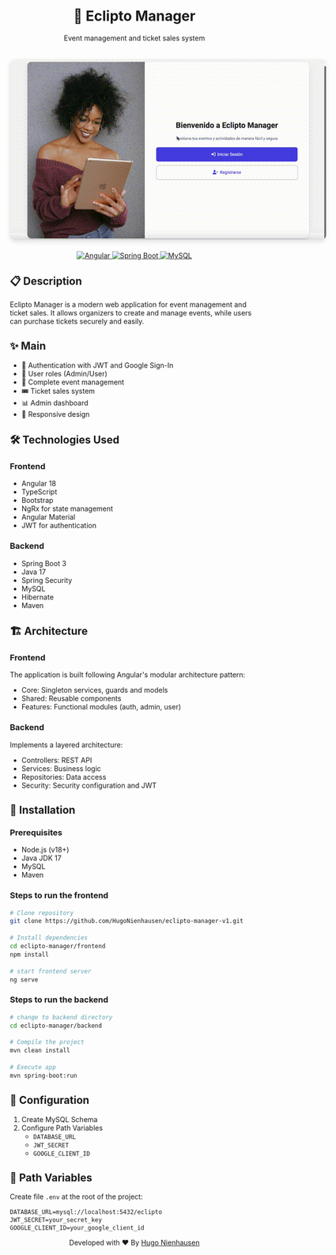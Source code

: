 
<div align="center">
  <h1>🎫 Eclipto Manager</h1>
  <p>Event management and ticket sales system</p>
    <img src="preview.gif" alt="Preview de la aplicación" style="max-width: 800px; border-radius: 10px; margin: 20px 0; box-shadow: 0 4px 8px rgba(0,0,0,0.1);">

</div>

<div align="center">
  <a href="https://angular.io/docs" target="_blank">
    <img src="https://img.shields.io/badge/Angular-DD0031?style=for-the-badge&logo=angular&logoColor=white" alt="Angular"/>
  </a>
  <a href="https://docs.spring.io/spring-boot/docs/current/reference/html/" target="_blank">
    <img src="https://img.shields.io/badge/Spring_Boot-6DB33F?style=for-the-badge&logo=spring-boot&logoColor=white" alt="Spring Boot"/>
  </a>
  <a href="https://dev.mysql.com/doc/" target="_blank">
    <img src="https://img.shields.io/badge/MySQL-316192?style=for-the-badge&logo=mysql&logoColor=white" alt="MySQL"/>
  </a>
</div>

## 📋 Description

  Eclipto Manager is a modern web application for event management and ticket sales. It allows organizers to create and manage events, while users can purchase tickets securely and easily.

## ✨ Main

  - 🔐 Authentication with JWT and Google Sign-In
  - 👥 User roles (Admin/User)
  - 📅 Complete event management
  - 🎟️ Ticket sales system
  - 📊 Admin dashboard
  - 📱 Responsive design

## 🛠️ Technologies Used

  ### Frontend
  - Angular 18
  - TypeScript
  - Bootstrap
  - NgRx for state management
  - Angular Material
  - JWT for authentication
  
  ### Backend
  - Spring Boot 3
  - Java 17
  - Spring Security
  - MySQL
  - Hibernate
  - Maven

## 🏗️ Architecture

  ### Frontend
  The application is built following Angular's modular architecture pattern:
  - Core: Singleton services, guards and models
  - Shared: Reusable components
  - Features: Functional modules (auth, admin, user)
  
  ### Backend
  Implements a layered architecture:
  - Controllers: REST API
  - Services: Business logic
  - Repositories: Data access
  - Security: Security configuration and JWT

## 🚀 Installation

  ### Prerequisites
  - Node.js (v18+)
  - Java JDK 17
  - MySQL
  - Maven
  
  ### Steps to run the frontend
  
  ```bash
  # Clone repository
  git clone https://github.com/HugoNienhausen/eclipto-manager-v1.git
  
  # Install dependencies
  cd eclipto-manager/frontend
  npm install
  
  # start frontend server
  ng serve
  ```
  
  ### Steps to run the backend
  
  ```bash
  # change to backend directory
  cd eclipto-manager/backend
  
  # Compile the project
  mvn clean install
  
  # Execute app
  mvn spring-boot:run
  ```

## 🔧 Configuration

  1. Create MySQL Schema
  2. Configure Path Variables
     - `DATABASE_URL`
     - `JWT_SECRET`
     - `GOOGLE_CLIENT_ID`

## 📝 Path Variables

  Create file `.env` at the root of the project:
  
  ```env
  DATABASE_URL=mysql://localhost:5432/eclipto
  JWT_SECRET=your_secret_key
  GOOGLE_CLIENT_ID=your_google_client_id
  ```


<div align="center">
  <p>Developed with ❤️ By <a href="https://github.com/HugoNienhausen">Hugo Nienhausen</a></p>
</div>
